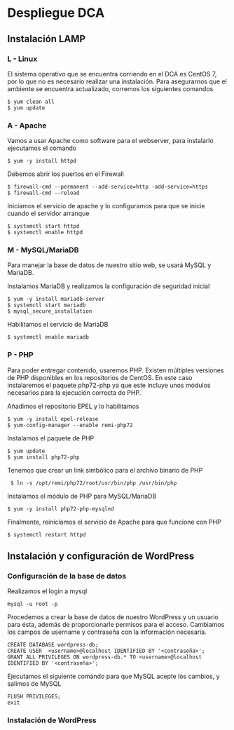 


# Despliegue DCA
## Instalación LAMP
### L - Linux
El sistema operativo que se encuentra corriendo en el DCA es CentOS 7, por lo que no es necesario realizar una instalación. 
Para asegurarnos que el ambiente se encuentra actualizado, corremos los siguientes comandos

    $ yum clean all
    $ yum update
    
### A - Apache
Vamos a usar Apache como software para el webserver, para instalarlo ejecutamos el comando

    $ yum -y install httpd
Debemos abrir los puertos en el Firewall  
  
    $ firewall-cmd --permanent --add-service=http -add-service=https
    $ firewall-cmd --reload


Iniciamos el servicio de apache y lo configuramos para que se inicie cuando el servidor arranque

    $ systemctl start httpd
    $ systemctl enable httpd
    
   ###  M - MySQL/MariaDB
Para manejar la base de datos de nuestro sitio web, se usará MySQL y MariaDB.

Instalamos MariaDB y realizamos la configuración de seguridad inicial

    $ yum -y install mariadb-server
    $ systemctl start mariadb
    $ mysql_secure_installation


Habilitamos el servicio de MariaDB 

    $ systemctl enable mariadb

### P - PHP
Para poder entregar contenido, usaremos PHP. Existen múltiples versiones de PHP disponibles en los repositorios de CentOS. En este caso instalaremos el paquete php72-php ya que este incluye unos módulos necesarios para la ejecución correcta de PHP.

Añadimos el repositorio EPEL y lo habilitamos

    $ yum -y install epel-release
    $ yum-config-manager --enable remi-php72
Instalamos el paquete de PHP

    $ yum update
    $ yum install php72-php 
  Tenemos que crear un link simbólico para el archivo binario de PHP

     $ ln -s /opt/remi/php72/root/usr/bin/php /usr/bin/php
   Instalamos el módulo de PHP para MySQL/MariaDB
   

    $ yum -y install php72-php-mysqlnd
Finalmente, reiniciamos el servicio de Apache para que funcione con PHP

    $ systemctl restart httpd
## Instalación y configuración de WordPress
### Configuración de la base de datos
Realizamos el login a mysql
 
    mysql -u root -p
Procedemos a crear la base de datos de nuestro WordPress y un usuario para ésta, además de proporcionarle permisos para el acceso. Cambiamos los campos de username y contraseña con la información necesaria.

    CREATE DATABASE wordpress-db;
    CREATE USER  <username>@localhost IDENTIFIED BY '<contraseña>';
    GRANT ALL PRIVILEGES ON wordpress-db.* TO <username>@localhost IDENTIFIED BY '<contraseña>';
Ejecutamos el siguiente comando para que MySQL acepte los cambios, y salimos de MySQL

    FLUSH PRIVILEGES;
    exit
### Instalación de WordPress
